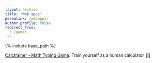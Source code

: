 ```yaml
---
layout: archive
title: "Web apps"
permalink: /webapps/
author_profile: false
redirect_from:
  - /games
---
```


{% include base_path %}

[Calctrainer - Math Typing Game](/webapps/calctrainer): Train yourself as a human calculator 🦾🤖